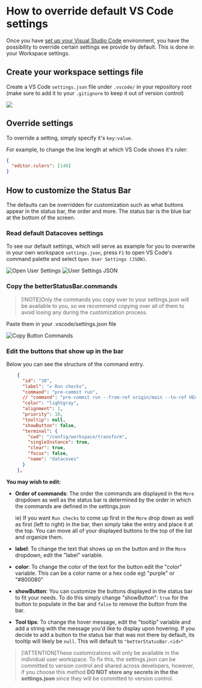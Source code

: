# How to override default VS Code settings

Once you have [set up your Visual Studio Code](/how-tos/vscode/initial) environment, you have the possibility to override certain settings we provide by default. This is done in your Workspace settings.

## Create your workspace settings file

Create a VS Code `settings.json` file under `.vscode/` in your repository root (make sure to add it to your `.gitignore` to keep it out of version control)

![](./assets/create_workspace_settings.png)

## Override settings

To override a setting, simply specify it's `key:value`.

For example, to change the line length at which VS Code shows it's ruler:

```json
{
  "editor.rulers": [140]
}
```

## How to customize the Status Bar

The defaults can be overridden for customization such as what buttons appear in the status bar, the order and more. The status bar is the blue bar at the bottom of the screen.

### Read default Datacoves settings

To see our default settings, which will serve as example for you to overwrite in your own workspace `settings.json`, press `F1` to open VS Code's command palette and select `Open User Settings (JSON)`.

![Open User Settings](./assets/open_user_settings.png)
![User Settings JSON](./assets/user_settings_json.png)

### Copy the betterStatusBar.commands

>[!NOTE]Only the commands you copy over to your settings.json will be available to you, so we recommend copying over all of them to avoid losing any during the customization process. 

Paste them in your .vscode/settings.json file

![Copy Button Commands](./assets/vscode_copy_buttons.gif)

### Edit the buttons that show up in the bar

Below you can see the structure of the command entry.

```JSON
    {
      "id": "30",
      "label": "✔️ Run checks",
      "command": "pre-commit run",
      // "command": "pre-commit run --from-ref origin/main --to-ref HEAD",
      "color": "lightgray",
      "alignment": 1,
      "priority": 10,
      "tooltip": null,
      "showButton": false,
      "terminal": {
        "cwd": "/config/workspace/transform",
        "singleInstance": true,
        "clear": true,
        "focus": false,
        "name": "datacoves"
      }
    },
```
**You may wish to edit:**

- **Order of commands**: The order the commands are displayed in the `More` dropdown as well as the status bar is determined by the order in which the commands are defined in the settings.json
  
  ie) If you want `Run checks` to come up first in the `More` drop down as well as first (left to right) in the bar, then simply take the entry and place it at the top. You can move all of your displayed buttons to the top of the list and organize them.
  
- **label**: To change the text that shows up on the button and in the `More` dropdown, edit the "label" variable.
  
- **color**: To change the color of the text for the button edit the "color" variable. This can be a color name or a hex code eg) "purple" or "#800080"
  
- **showButton**: You can customize the buttons displayed in the status bar to fit your needs. To do this simply change "showButton": `true` for the button to populate in the bar and `false` to remove the button from the bar.
  
- **Tool tips**: To change the hover message, edit the "tooltip" variable and add a string with the message you'd like to display upon hovering. If you decide to add a button to the status bar that was not there by default, its tooltip will likely be `null`. This will default to `"betterStatusBar.<id>"`

>[!ATTENTION]These customizations will only be available in the individual user workspace. To fix this, the settings.json can be committed to version control and shared across developers, however, if you choose this method **DO NOT store any secrets in the the settings.json** since they will be committed to version control.
